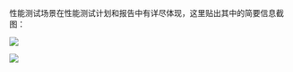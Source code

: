 性能测试场景在性能测试计划和报告中有详尽体现，这里贴出其中的简要信息截图：

![](https://s2.ax1x.com/2020/01/02/lNVoOe.png)

![](https://s2.ax1x.com/2020/01/02/lNZkYq.png)